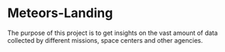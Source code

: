 # Meteors-Landing
The purpose of this project is to get insights on the vast amount of data collected by different missions, space centers and other agencies.
